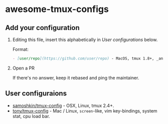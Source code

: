 # awesome-tmux-configs

## Add your configuration

1. Editing this file, insert this alphabetically in _User configurations_ below.

   Format:

   ```markdown
   - [user/repo](https://github.com/user/repo) - MacOS, tmux 1.8+, _any specializations or features_
   ```

2. Open a PR

   If there's no answer, keep it rebased and ping the maintainer.

## User configuraions

- [samoshkin/tmux-config](https://github.com/samoshkin/tmux-config) - OSX, Linux, tmux 2.4+.
- [tony/tmux-config](https://github.com/tony/tmux-config) - Mac / Linux, `screen`-like, vim
  key-bindings, system stat, cpu load bar.
